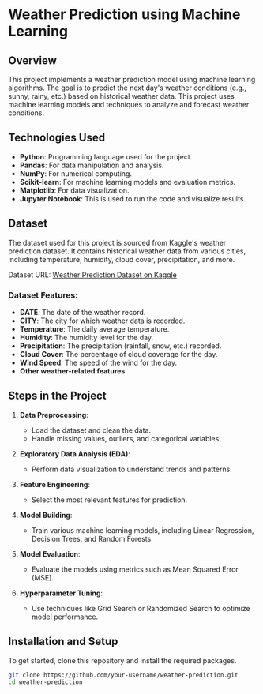 # Weather Prediction using Machine Learning

## Overview
This project implements a weather prediction model using machine learning algorithms. The goal is to predict the next day's weather conditions (e.g., sunny, rainy, etc.) based on historical weather data. This project uses machine learning models and techniques to analyze and forecast weather conditions.

## Technologies Used
- **Python**: Programming language used for the project.
- **Pandas**: For data manipulation and analysis.
- **NumPy**: For numerical computing.
- **Scikit-learn**: For machine learning models and evaluation metrics.
- **Matplotlib**: For data visualization.
- **Jupyter Notebook**: This is used to run the code and visualize results.

## Dataset
The dataset used for this project is sourced from Kaggle's weather prediction dataset. It contains historical weather data from various cities, including temperature, humidity, cloud cover, precipitation, and more. 

Dataset URL: [Weather Prediction Dataset on Kaggle](https://www.kaggle.com/datasets/thedevastator/weather-prediction)

### Dataset Features:
- **DATE**: The date of the weather record.
- **CITY**: The city for which weather data is recorded.
- **Temperature**: The daily average temperature.
- **Humidity**: The humidity level for the day.
- **Precipitation**: The precipitation (rainfall, snow, etc.) recorded.
- **Cloud Cover**: The percentage of cloud coverage for the day.
- **Wind Speed**: The speed of the wind for the day.
- **Other weather-related features**.

## Steps in the Project
1. **Data Preprocessing**:
   - Load the dataset and clean the data.
   - Handle missing values, outliers, and categorical variables.
   
2. **Exploratory Data Analysis (EDA)**:
   - Perform data visualization to understand trends and patterns.
   
3. **Feature Engineering**:
   - Select the most relevant features for prediction.
   
4. **Model Building**:
   - Train various machine learning models, including Linear Regression, Decision Trees, and Random Forests.
   
5. **Model Evaluation**:
   - Evaluate the models using metrics such as Mean Squared Error (MSE).
   
6. **Hyperparameter Tuning**:
   - Use techniques like Grid Search or Randomized Search to optimize model performance.

## Installation and Setup
To get started, clone this repository and install the required packages.

```bash
git clone https://github.com/your-username/weather-prediction.git
cd weather-prediction


